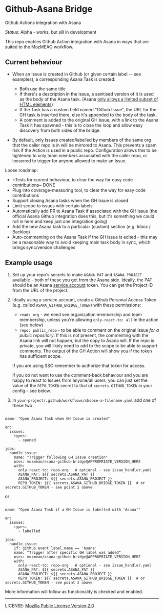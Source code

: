 # Github-Asana Bridge

Github Actions integration with Asana

*Status:* Alpha - works, but sill in development

This repo enables Github Action integration with Asana in ways that are suited to the MozMEAO workflow.

## Current behaviour

* When an Issue is created in Github (or given certain label -- see examples), a corresponding Asana Task is created:
  * Both use the same title
  * If there's a description in the issue, a sanitised version of it is used as the body of the Asana task. (Asana [only allows a limited subset of HTML elements](https://developers.asana.com/docs/rich-text#reading-rich-text))
  * If the Task has a custom field named "Github Issue", the URL for the GH task is inserted there, else it's appended to the body of the task.
  * A comment is added to the original GH Issue, with a link to the Asana Task it has spawned - this is to close the loop and allow easy discovery from both sides of the bridge.

* By default, only Issues created/labelled by members of the same org that the caller repo is in will be mirrored to Asana. This prevents a spam risk if the Action is used in a public repo. Configuration allows this to be tightened to only team members associated with the caller repo, or loosened to trigger for anyone allowed to make an Issue.

Loose roadmap:

* ~Tests for current behaviour, to clear the way for easy code contributions~ DONE
* Plug into coverage-measuring tool, to clear the way for easy code contributions
* Support closing Asana tasks when the GH Issue is closed
* Limit scope to issues with certain labels
* Automatically add PR to Asana Task if associated with the GH issue (the official Asana Github integration does this, but it's something we could roll in here and keep just one integration going)
* Add the new Asana task to a particular (custom) section (e.g. Inbox / Backlog)
* Auto-commenting on the Asana Task if the GH issue is edited - this may be a reasonable way to avoid keeping main task body in sync, which brings sync/version challenges

## Example usage

1. Set up your repo's secrets to make `ASANA_PAT` and `ASANA_PROJECT` available - both of these you get from the Asana side. Ideally, the PAT should be an Asana [service account](https://asana.com/guide/help/premium/service-accounts) token. You can get the Project ID from the URL of the project.

2. Ideally using a service account, create a Github Personal Access Token (e.g. called `ASANA_GITHUB_BRIDGE_TOKEN`) with these permissions:
    * `read: org` - we need see organization membership and team membership, unless you're allowing `only-react-to: all` in the action (see below)
    * `repo: public_repo` - to be able to comment on the original Issue _for a public repository_. If this is not present, the commenting with the Asana link will not happen, but the copy to Asana will. If the repo is private, you will likely need to add to the scope to be able to support comments. The output of the GH Action will show you if the token has sufficient scope.

    If you are using SSO remember to authorize that token for access.

    If you do not want to use the comment-back behaviour and you are happy to react to Issues from anyone/all users, you can just set the value of the `REPO_TOKEN` secret to that of `secrets.GITHUB_TOKEN` in your config - see below.

3. In `your-project/.github/workflows/choose-a-filename.yaml` add one of these two

```code:yaml

name: "Open Asana Task when GH Issue is created"

on:
  issues:
    types:
      - opened

jobs:
  handle_issue:
    name: "Trigger following GH Issue creation"
    uses: mozmeao/asana-github-bridge@APPROPRIATE_VERSION_HERE
    with:
      only-react-to: repo-org   # optional - see issue_handler.yaml
      ASANA_PAT: ${{ secrets.ASANA_PAT }}
      ASANA_PROJECT: ${{ secrets.ASANA_PROJECT }}
      REPO_TOKEN: ${{ secrets.ASANA_GITHUB_BRIDGE_TOKEN }}  # or secrets.GITHUB_TOKEN - see point 2 above
```

or

```code:yaml

name: "Open Asana Task if a GH Issue is labelled with 'Asana'"

on:
  issues:
    types:
      - labelled

jobs:
  handle_issue:
    if: github.event.label.name == 'Asana'
    name: "Trigger after specific GH label was added"
    uses: mozmeao/asana-github-bridge@APPROPRIATE_VERSION_HERE
    with:
      only-react-to: repo-org   # optional - see issue_handler.yaml
      ASANA_PAT: ${{ secrets.ASANA_PAT }}
      ASANA_PROJECT: ${{ secrets.ASANA_PROJECT }}
      REPO_TOKEN: ${{ secrets.ASANA_GITHUB_BRIDGE_TOKEN }}  # or secrets.GITHUB_TOKEN - see point 2 above
```

More information will follow as functionality is checked and enabled.

----

LICENSE: [Mozilla Public License Version 2.0](LICENSE)
